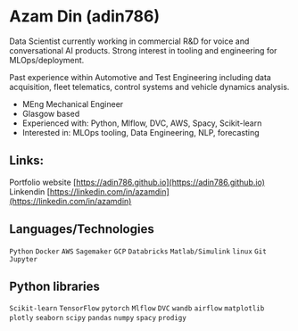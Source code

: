 # Azam Din (adin786)

Data Scientist currently working in commercial R&D for voice and conversational AI products.  Strong interest in tooling and engineering for MLOps/deployment.

Past experience within Automotive and Test Engineering including data acquisition, fleet telematics, control systems and vehicle dynamics analysis.

- MEng Mechanical Engineer
- Glasgow based
- Experienced with: Python, Mlflow, DVC, AWS, Spacy, Scikit-learn
- Interested in: MLOps tooling, Data Engineering, NLP, forecasting 

## Links:
Portfolio website [https://adin786.github.io](https://adin786.github.io) 
Linkendin [https://linkedin.com/in/azamdin](https://linkedin.com/in/azamdin)

## Languages/Technologies 

`Python` `Docker` `AWS` `Sagemaker` `GCP` `Databricks` `Matlab/Simulink` `linux` `Git` `Jupyter`

## Python libraries 

`Scikit-learn` `TensorFlow` `pytorch` `Mlflow` `DVC` `wandb` `airflow` `matplotlib` `plotly` `seaborn` `scipy` `pandas` `numpy` `spacy` `prodigy`


<!--

and Product Engineering. I hold a Masters degree in Mechanical Engineering and Aeronautics with a focus in numerical analysis and simulation. I have extensive experience in the automotive and energy sectors in product development, testing and strategic insight functions.


- 

## 🔭 Project summary
|Project name|Links|
|------------|-----|
|Job market analysis (NLP) | ([More detail](#jobs-analysis)) / ([Link to repo](https://github.com/adin786/jobs-analysis)) |
|MOT data analysis|([More detail](#mot-data-analysis)) / ([Link to repo](https://github.com/adin786/mot-data))|
|Used car pricing analysis|([More detail](#used-car-pricing-analysis)) / ([Link to repo](https://github.com/adin786/autotrader-analysis))
|Titanic survivor prediction|([More detail](#titanic-survivor-prediction)) / ([Link to repo](https://github.com/adin786/ad-titanic))|
|DIC strain mapping|([More detail](#dic-strain-mapping-data-processing)) / (private repo)|

### Job market analysis 
 I created and deployed an NLP job title classifier to automatically classify job titles based on the description text: 
- Wrote a web-scraper to extract over 2000 job adverts from uk.indeed.com
- Manually extracted “skill tags” for each role (Python, Cloud, Machine Learning etc).
- Deployed the model as a web-app using StreamLit, allowing anyone to classify a job as ‘Data Scientist’, ‘Data Analyst’, or ‘Data Engineer’.
- Libraries: Requests, BeautifulSoup4 Pandas NTLK Seaborn Scikit-learn Streamlit

### MOT data analysis 
<img src="https://github.com/adin786/adin786/raw/main/images/mot-2.jpg" height=50><img src="https://github.com/adin786/mot-data/raw/main/images/testmileage_histplot.png" height=50><img src="https://github.com/adin786/mot-data/raw/main/images/pairplot_bymake.png" height=50>

Analysing 30 million MOT test records from GOV.uk, trying to extract some insights and pick out trends about failure rates.  Tools I'm using: 
- SQLite and Pandas for ETL, loading and sorting large dataset
- Seaborn and Matplotlib for data visualisation and exploration
- Scikit-learn for model training, classification
- Libraries: SQLite, Pandas, Seaborn, Scikit-Learn

### Used car pricing analysis
<img src="https://github.com/adin786/adin786/raw/main/images/used_cars2.jpg" height=50><img src="https://github.com/adin786/autotrader-analysis/raw/main/images/modelrev.png" height=50><img src="https://github.com/adin786/autotrader-analysis/raw/main/images/svr.png" height=50>

Modelled car pricing on Autotrader.co.uk to help decide on a selling price for my own Audi A6.
- Wrote a webscraper to extract 1000+ adverts
- Analysed trends and extracted 11 features about the cars from each advert
- Tuned a Support Vector Regression model which achieved r^2 of 0.97 and MAE of £961
- Most important features were `age` and `mileage`
- libraries: BeautifulSoup4, Pandas, Seaborn, Scikit-Learn

### Titanic survivor prediction
<img src="https://github.com/adin786/adin786/raw/main/images/Titanic2.jpg" height=50 alt="abc"><img src="https://github.com/adin786/ad-titanic/raw/main/images/titanic_ticketfreq_vs_survived.png" height=50><img src="https://github.com/adin786/ad-titanic/raw/main/images/titanic_deck_vs_survived.png" height=50><img src="https://github.com/adin786/ad-titanic/raw/main/images/titanic_logreg2_charts.png" height=50>

Predicted survival status for passengers onboard the Titanic cruise ship.  Dataset from www.kaggle.com
- Pandas and Seaborn for exploratory analysis
- Engineered features from text data like title and deck number. Engineered numerical features like family_size, ticket_frequency
- Trained, tuned and compared classifier models based on Logistic Regression, Decision Tree, and Random Forest
- Best model gave cross validation accuracy of 0.83 and AUC of 0.88.
- Libraries: Pandas, Seaborn, Scikit-Learn

### DIC strain mapping data processing
Commercial project. I've written a toolkit of python scripts and modules to take multi-million row point-cloud data files, aligns them all to a global coordinate system and exports the data into formatted csv files for a commercial client.  The data comes from a DIC (digital image correlation) image based inspection system for measuring mechanical behaviour of deforming structures in large scale bending tests.  Inluded creating a GUI for data filtering and extraction

### Other software projects in MatLab and Python
- Matlab GUI tool for data processing, visualisation and automation of Automotive ECU tuning

### 🌱 I’m currently learning ...
Data science, python, SQL, machine learning models, data transformation, mining and visualisation

## 📫 How to reach me:
[Github](https://github.com/adin786/)   /   [Linkedin](https://www.linkedin.com/in/azam-din/)   /   [Kaggle](https://www.kaggle.com/azamdin)


-->




<!--
**adin786/adin786** is a ✨ _special_ ✨ repository because its `README.md` (this file) appears on your GitHub profile.

Here are some ideas to get you started:

- 🔭 I’m currently working on ...
- 🌱 I’m currently learning ...
- 👯 I’m looking to collaborate on ...
- 🤔 I’m looking for help with ...
- 💬 Ask me about ...
- 📫 How to reach me: ...
- 😄 Pronouns: ...
- ⚡ Fun fact: ...
-->

